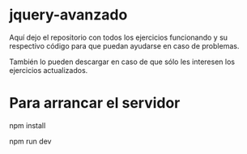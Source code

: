 # jquery-avanzado

Aquí dejo el repositorio con todos los ejercicios funcionando y su respectivo código para que puedan ayudarse en caso de problemas.

También lo pueden descargar en caso de que sólo les interesen los ejercicios actualizados.


# Para arrancar el servidor

npm install

npm run dev
